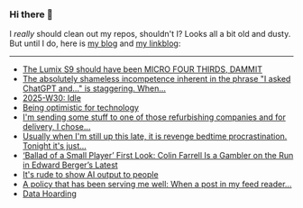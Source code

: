 ### Hi there 👋

I _really_ should clean out my repos, shouldn't I? Looks all a bit old and dusty. But until I do, here is [my blog](https://lostfocus.de/) and [my linkblog](https://dominikschwind.com/links):

--- 

<!-- POST-LIST:START -->
- [The Lumix S9 should have been MICRO FOUR THIRDS, DAMMIT](https://www.youtube.com/watch?v=uU1oA86xbfE)
- [The absolutely shameless incompetence inherent in the phrase &quot;I asked ChatGPT and…&quot; is staggering. When…](https://lostfocus.de/2025/07/28/234992/)
- [2025-W30: Idle](https://lostfocus.de/2025/07/27/2025-w30-idle/)
- [Being optimistic for technology](https://rubenerd.com/being-optimistic-for-technology/)
- [I&#39;m sending some stuff to one of those refurbishing companies and for delivery, I chose…](https://lostfocus.de/2025/07/24/234972/)
- [Usually when I&#39;m still up this late, it is revenge bedtime procrastination. Tonight it&#39;s just…](https://lostfocus.de/2025/07/22/234956/)
- [‘Ballad of a Small Player’ First Look: Colin Farrell Is a Gambler on the Run in Edward Berger’s Latest](https://www.indiewire.com/news/general-news/ballad-of-a-small-player-first-look-colin-farrell-1235138975/)
- [It&#39;s rude to show AI output to people](https://distantprovince.by/posts/its-rude-to-show-ai-output-to-people/)
- [A policy that has been serving me well: When a post in my feed reader…](https://lostfocus.de/2025/07/21/234949/)
- [Data Hoarding](https://lostfocus.de/2025/07/20/data-hoarding/)
<!-- POST-LIST:END -->

<!--
**lostfocus/lostfocus** is a ✨ _special_ ✨ repository because its `README.md` (this file) appears on your GitHub profile.

Here are some ideas to get you started:

- 🔭 I’m currently working on ...
- 🌱 I’m currently learning ...
- 👯 I’m looking to collaborate on ...
- 🤔 I’m looking for help with ...
- 💬 Ask me about ...
- 📫 How to reach me: ...
- 😄 Pronouns: ...
- ⚡ Fun fact: ...
-->
